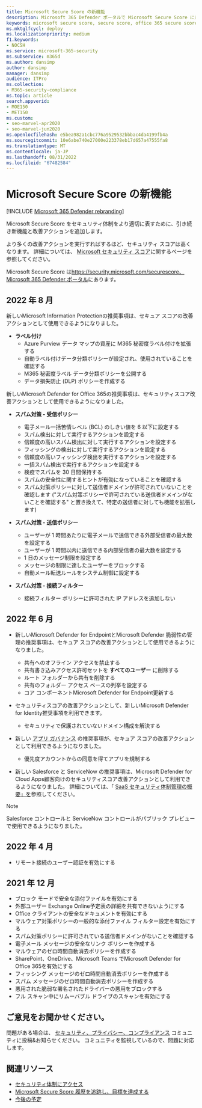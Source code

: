 ```yaml
---
title: Microsoft Secure Score の新機能
description: Microsoft 365 Defender ポータルで Microsoft Secure Score に対して行った新しい変更について説明します。
keywords: microsoft secure score, secure score, office 365 secure score, microsoft security score, Microsoft 365 Defender portal
ms.mktglfcycl: deploy
ms.localizationpriority: medium
f1.keywords:
- NOCSH
ms.service: microsoft-365-security
ms.subservice: m365d
ms.author: dansimp
author: dansimp
manager: dansimp
audience: ITPro
ms.collection:
- M365-security-compliance
ms.topic: article
search.appverid:
- MOE150
- MET150
ms.custom:
- seo-marvel-apr2020
- seo-marvel-jun2020
ms.openlocfilehash: e5bea982a1cbc776a9529532bbbac4da4199fb4a
ms.sourcegitcommit: 10e6abe740e27000e223378eb17d657a47555fa8
ms.translationtype: MT
ms.contentlocale: ja-JP
ms.lasthandoff: 08/31/2022
ms.locfileid: "67482584"
---
```

# <a name="whats-new-in-microsoft-secure-score"></a>Microsoft Secure Score の新機能

[!INCLUDE [Microsoft 365 Defender rebranding](../includes/microsoft-defender.md)]

Microsoft Secure Score をセキュリティ体制をより適切に表すために、引き続き新機能と改善アクションを追加します。

より多くの改善アクションを実行すればするほど、セキュリティ スコアは高くなります。 詳細については、 [Microsoft セキュリティ スコア](microsoft-secure-score.md)に関するページを参照してください。

Microsoft Secure Score は<https://security.microsoft.com/securescore>[、Microsoft 365 Defender ポータル](microsoft-365-defender-portal.md)にあります。

## <a name="august-2022"></a>2022 年 8 月

新しいMicrosoft Information Protectionの推奨事項は、セキュア スコアの改善アクションとして使用できるようになりました。

- **ラベル付け**
  - Azure Purview データ マップの資産に M365 秘密度ラベル付けを拡張する
  - 自動ラベル付けデータ分類ポリシーが設定され、使用されていることを確認する
  - M365 秘密度ラベル データ分類ポリシーを公開する
  - データ損失防止 (DLP) ポリシーを作成する

新しいMicrosoft Defender for Office 365の推奨事項は、セキュリティスコア改善アクションとして使用できるようになりました。

- **スパム対策 - 受信ポリシー**
  - 電子メール一括苦情レベル (BCL) のしきい値を 6 以下に設定する
  - スパム検出に対して実行するアクションを設定する
  - 信頼度の高いスパム検出に対して実行するアクションを設定する
  - フィッシングの検出に対して実行するアクションを設定する
  - 信頼度の高いフィッシング検出を実行するアクションを設定する
  - 一括スパム検出で実行するアクションを設定する
  - 検疫でスパムを 30 日間保持する
  - スパムの安全性に関するヒントが有効になっていることを確認する
  - スパム対策ポリシーに対して送信者ドメインが許可されていないことを確認します ("スパム対策ポリシーで許可されている送信者ドメインがないことを確認する" と置き換えて、特定の送信者に対しても機能を拡張します)

- **スパム対策 - 送信ポリシー**
  - ユーザーが 1 時間あたりに電子メールで送信できる外部受信者の最大数を設定する
  - ユーザーが 1 時間以内に送信できる内部受信者の最大数を設定する
  - 1 日のメッセージ制限を設定する
  - メッセージの制限に達したユーザーをブロックする
  - 自動メール転送ルールをシステム制御に設定する

- **スパム対策 - 接続フィルター**
  - 接続フィルター ポリシーに許可された IP アドレスを追加しない

## <a name="june-2022"></a>2022 年 6 月

- 新しいMicrosoft Defender for EndpointとMicrosoft Defender 脆弱性の管理の推奨事項は、セキュア スコアの改善アクションとして使用できるようになりました。

  - 共有へのオフライン アクセスを禁止する
  - 共有書き込みアクセス許可セットを **すべてのユーザー** に削除する
  - ルート フォルダーから共有を削除する
  - 共有のフォルダー アクセス ベースの列挙を設定する
  - コア コンポーネントMicrosoft Defender for Endpoint更新する

- セキュリティスコアの改善アクションとして、新しいMicrosoft Defender for Identity推奨事項を利用できます。

  - セキュリティで保護されていないドメイン構成を解決する

- 新しい [アプリ ガバナンス](/defender-cloud-apps/app-governance-manage-app-governance) の推奨事項が、セキュア スコアの改善アクションとして利用できるようになりました。

  - 優先度アカウントからの同意を得てアプリを規制する

- 新しい Salesforce と ServiceNow の推奨事項は、Microsoft Defender for Cloud Apps顧客向けのセキュリティスコア改善アクションとして利用できるようになりました。 詳細については、「 [SaaS セキュリティ体制管理の概要」を](https://aka.ms/saas_security_posture_management)参照してください。

> [!NOTE]
> Salesforce コントロールと ServiceNow コントロールがパブリック プレビューで使用できるようになりました。

## <a name="april-2022"></a>2022 年 4 月

- リモート接続のユーザー認証を有効にする

## <a name="december-2021"></a>2021 年 12 月

- ブロック モードで安全な添付ファイルを有効にする
- 外部ユーザー Exchange Online予定表の詳細を共有できないようにする
- Office クライアントの安全なドキュメントを有効にする
- マルウェア対策ポリシーの一般的な添付ファイル フィルター設定を有効にする
- スパム対策ポリシーに許可されている送信者ドメインがないことを確認する
- 電子メール メッセージの安全なリンク ポリシーを作成する
- マルウェアのゼロ時間自動消去ポリシーを作成する
- SharePoint、OneDrive、Microsoft Teams でMicrosoft Defender for Office 365を有効にする
- フィッシング メッセージのゼロ時間自動消去ポリシーを作成する
- スパム メッセージのゼロ時間自動消去ポリシーを作成する
- 悪用された脆弱な署名されたドライバーの悪用をブロックする
- フル スキャン中にリムーバブル ドライブのスキャンを有効にする

## <a name="we-want-to-hear-from-you"></a>ご意見をお聞かせください。

問題がある場合は、 [セキュリティ、プライバシー、コンプライアンス](https://techcommunity.microsoft.com/t5/Security-Privacy-Compliance/bd-p/security_privacy) コミュニティに投稿&お知らせください。 コミュニティを監視しているので、問題に対応します。

## <a name="related-resources"></a>関連リソース

- [セキュリティ体制にアクセス](microsoft-secure-score-improvement-actions.md)
- [Microsoft Secure Score 履歴を追跡し、目標を達成する](microsoft-secure-score-history-metrics-trends.md)
- [今後の予定](microsoft-secure-score-whats-coming.md)
